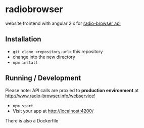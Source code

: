 # radiobrowser

website frontend with angular 2.x for [radio-browser api](https://github.com/segler-alex/radiobrowser-api)

## Installation

- `git clone <repository-url>` this repository
- change into the new directory
- `npm install`

## Running / Development

Please note: API calls are proxied to **production environment** at <http://www.radio-browser.info/webservice>!

- `npm start`
- Visit your app at <http://localhost:4200/>

There is also a Dockerfile
